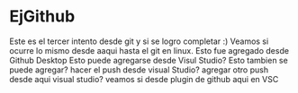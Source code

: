 # EjGithub
Este es el tercer intento desde git y si se logro completar :)
Veamos si ocurre lo mismo desde aaqui hasta el git en linux.
Esto fue agregado desde Github Desktop
Esto puede agregarse desde Visul Studio?
Esto tambien se puede agregar?
hacer el push desde visual Studio?
agregar otro push desde aqui visual studio?
veamos si desde plugin de github aqui en VSC